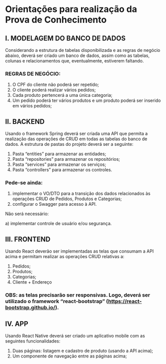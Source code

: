 # Orientações para realização da Prova de Conhecimento


## I.	MODELAGEM DO BANCO DE DADOS

Considerando a estrutura de tabelas disponibilizada e as regras de negócio abaixo, deverá ser criado um banco de dados, assim como as tabelas, colunas e relacionamentos que, eventualmente, estiverem faltando.

### REGRAS DE NEGÓCIO:

1.	O CPF do cliente não poderá ser repetido;
2.	O cliente poderá realizar vários pedidos;
3.	Cada produto pertencerá a uma única categoria;
4.	Um pedido poderá ter vários produtos e um produto poderá ser inserido em vários pedidos;

## II.	BACKEND

Usando o framework Spring deverá ser criada uma API que permita a realização das operações de CRUD em todas as tabelas do banco de dados. A estrutura de pastas do projeto deverá ser a seguinte:
1.	Pasta “entities” para armazenar as entidades;
2.	Pasta “repositories” para armazenar os repositórios;
3.	Pasta “services” para armazenar os serviços;
4.	Pasta “controllers” para armazenar os controles.

### Pede-se ainda: 

1. implementar o VO/DTO para a transição dos dados relacionados às operações CRUD de Pedidos, Produtos e Categorias;
2. configurar o Swagger para acesso à API.

Não será necessário:

a)	implementar controle de usuário e/ou segurança.

## III.	FRONTEND

Usando React deverão ser implementadas as telas que consumam a API acima e permitam realizar as operações CRUD relativas a:
1.	Pedidos;
2.	Produtos;
3.	Categorias;
4.	Cliente + Endereço


### OBS: as telas precisarão ser responsivas. Logo, deverá ser utilizado o framework “react-bootstrap” (https://react-bootstrap.github.io/).


## IV.	APP

Usando React Native deverá ser criado um aplicativo mobile com as seguintes funcionalidades:
1.	Duas páginas: listagem e cadastro de produto (usando a API acima);
2.	Um componente de navegação entre as páginas acima;
